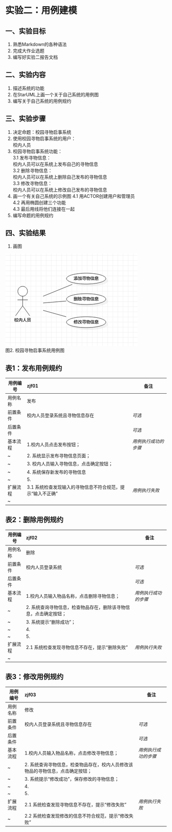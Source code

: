 # 实验二：用例建模

## 一、实验目标

1. 熟悉Markdown的各种语法
2. 完成大作业选题
3. 编写好实验二报告文档

## 二、实验内容

1. 描述系统的功能
2. 在StarUML上画一个关于自己系统的用例图
3. 编写关于自己系统的用例规约

## 三、实验步骤

1. 决定命题：校园寻物启事系统
2. 使用校园寻物启事系统的用户：  
   校内人员
3. 校园寻物启事系统功能：  
   3.1 发布寻物信息：    
       校内人员可以在系统上发布自己的寻物信息  
   3.2 删除寻物信息：  
       校内人员可以在系统上删除自己发布的寻物信息  
   3.3 修改寻物信息：  
       校内人员可以在系统上修改自己发布的寻物信息
4. 画一个有关自己系统的示例图
    4.1 用ACTOR创建用户和管理员  
    4.2 再用椭圆创建三个功能  
    4.3 最后用线将他们连接在一起
5. 编写命题的用例规约

## 四、实验结果

1. 画图

![第二张UML图](./model2.jpg)  
图2. 校园寻物启事系统用例图



## 表1：发布用例规约  

用例编号  | zjf01 | 备注  
-|:-|-  
用例名称  | 发布  |   
前置条件  |  校内人员登录系统且寻物信息存在    | *可选*   
后置条件  |      | *可选*   
基本流程  | 1.校内人员点击发布按钮；  |*用例执行成功的步骤*    
~| 2. 系统显示发布寻物信息页面；  |   
~| 3. 校内人员输入寻物信息，点击确定按钮；   |   
~| 4. 系统保存新发布的寻物信息   |   
~| 5.   |  
扩展流程  | 3.1 系统检查发现输入的寻物信息不符合规范，提示“输入不正确”   |*用例执行失败*    
~|    | 

## 表2：删除用例规约

用例编号  | zjf02 | 备注  
-|:-|-  
用例名称  | 删除  |   
前置条件  |  校内人员登录系统    | *可选*   
后置条件  |      | *可选*   
基本流程  | 1.校内人员输入物品名称，点击删除寻物信息；  |*用例执行成功的步骤*    
~| 2. 系统查询寻物信息，检查物品存在，删除该寻物信息，点击确定按钮；  |   
~| 3. 系统提示“删除成功”；   |   
~| 4.   |   
~| 5.   |  
扩展流程  | 2.1 系统检查发现寻物信息不存在，提示“删除失败”   |*用例执行失败*    
~|    | 

## 表3：修改用例规约

用例编号  | zjf03 | 备注  
-|:-|-  
用例名称  | 修改  |   
前置条件  |  校内人员登录系统且寻物信息存在    | *可选*   
后置条件  |      | *可选*   
基本流程  | 1.校内人员输入物品名称，点击修改寻物信息；  |*用例执行成功的步骤*    
~| 2. 系统查询寻物信息，检查物品存在，校内人员修改该物品的寻物信息，点击确定按钮；  |   
~| 3. 系统提示“修改成功”，保存修改的寻物信息；   |   
~| 4.   |   
~| 5.   |  
扩展流程  | 2.1 系统检查发现寻物信息不存在，提示“修改失败”   |*用例执行失败*    
~| 2.2 系统检查发现修改的信息不符合规范，提示“修改失败”   | 

